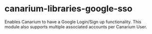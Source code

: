 # canarium-libraries-google-sso

Enables Canarium to have a Google Login/Sign up functionality. This module also supports multiple associated accounts per Canarium User.
